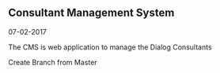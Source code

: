 ## Consultant Management System ##

07-02-2017

The CMS is web application to manage the Dialog Consultants 

Create Branch from Master


